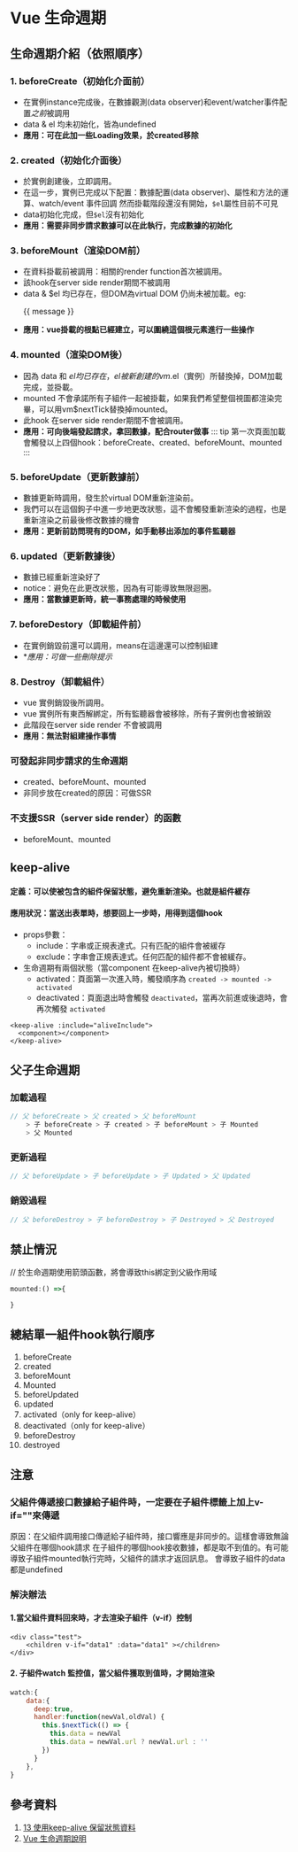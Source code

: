 # Vue 生命週期

## 生命週期介紹（依照順序）
### 1. beforeCreate（初始化介面前）
- 在實例instance完成後，在數據觀測(data observer)和event/watcher事件配置*之前*被調用
- data & el 均未初始化，皆為undefined
- **應用：可在此加一些Loading效果，於created移除**
    
### 2. created（初始化介面後）
- 於實例創建後，立即調用。
- 在這一步，實例已完成以下配置：數據配置(data observer)、屬性和方法的運算、watch/event 事件回調
    然而掛載階段還沒有開始，`$el`屬性目前不可見
- data初始化完成，但`$el`沒有初始化
- **應用：需要非同步請求數據可以在此執行，完成數據的初始化**
        
### 3. beforeMount（渲染DOM前）
- 在資料掛載前被調用：相關的render function首次被調用。
- 該hook在server side render期間不被調用
- data & $el 均已存在，但DOM為virtual DOM 仍尚未被加載。eg: <p> {{ message }} </p>
- **應用：vue掛載的根點已經建立，可以圍繞這個根元素進行一些操作**
  
### 4. mounted（渲染DOM後）
- 因為 data 和 $el 均已存在，el 被新創建的 vm.$el（實例）所替換掉，DOM加載完成，並掛載。
- mounted 不會承諾所有子組件一起被掛載，如果我們希望整個視圖都渲染完畢，可以用vm$nextTick替換掉mounted。
- 此hook 在server side render期間不會被調用。
- **應用：可向後端發起請求，拿回數據，配合router做事**
::: tip
第一次頁面加載會觸發以上四個hook：beforeCreate、created、beforeMount、mounted
:::
### 5. beforeUpdate（更新數據前）
- 數據更新時調用，發生於virtual DOM重新渲染前。
- 我們可以在這個鉤子中進一步地更改狀態，這不會觸發重新渲染的過程，也是重新渲染之前最後修改數據的機會
- **應用：更新前訪問現有的DOM，如手動移出添加的事件監聽器**

### 6. updated（更新數據後）
- 數據已經重新渲染好了
- notice：避免在此更改狀態，因為有可能導致無限迴圈。
- **應用：當數據更新時，統一事務處理的時候使用**

### 7. beforeDestory（卸載組件前）
- 在實例銷毀前還可以調用，means在這邊還可以控制組建
- **應用：可做一些刪除提示*

### 8. Destroy（卸載組件）
- vue 實例銷毀後所調用。
- vue 實例所有東西解綁定，所有監聽器會被移除，所有子實例也會被銷毀
- 此階段在server side render 不會被調用
- **應用：無法對組建操作事情**

### 可發起非同步請求的生命週期
- created、beforeMount、mounted
- 非同步放在created的原因：可做SSR

### 不支援SSR（server side render）的函數
- beforeMount、mounted

## keep-alive
#### 定義：可以使被包含的組件保留狀態，避免重新渲染。也就是組件緩存
#### 應用狀況：當送出表單時，想要回上一步時，用得到這個hook
- props參數：
    - include：字串或正規表達式。只有匹配的組件會被緩存
    - exclude：字串會正規表達式。任何匹配的組件都不會被緩存。
- 生命週期有兩個狀態（當component 在keep-alive內被切換時）
    - activated：頁面第一次進入時，觸發順序為 `created -> mounted -> activated`
    - deactivated：頁面退出時會觸發 `deactivated`，當再次前進或後退時，會再次觸發 `activated`
```vue
<keep-alive :include="aliveInclude">
  <component></component>
</keep-alive>
```

## 父子生命週期
### 加載過程
``` javascript
// 父 beforeCreate > 父 created > 父 beforeMount 
    > 子 beforeCreate > 子 created > 子 beforeMount > 子 Mounted
    > 父 Mounted
``` 

### 更新過程
```javascript
// 父 beforeUpdate > 子 beforeUpdate > 子 Updated > 父 Updated
```

### 銷毀過程
```javascript
// 父 beforeDestroy > 子 beforeDestroy > 子 Destroyed > 父 Destroyed
```

## 禁止情況
// 於生命週期使用箭頭函數，將會導致this綁定到父級作用域
```javascript
mounted:() =>{

}
```

## 總結單一組件hook執行順序
1. beforeCreate
2. created
3. beforeMount
4. Mounted
5. beforeUpdated
6. updated
7. activated（only for keep-alive）
8. deactivated（only for keep-alive）
9. beforeDestroy
10. destroyed

## 注意
### 父組件傳遞接口數據給子組件時，一定要在子組件標籤上加上v-if=""來傳遞
原因：在父組件調用接口傳遞給子組件時，接口響應是非同步的。這樣會導致無論父組件在哪個hook請求
在子組件的哪個hook接收數據，都是取不到值的。有可能導致子組件mounted執行完時，父組件的請求才返回訊息。
會導致子組件的data都是undefined

### 解決辦法
#### 1.當父組件資料回來時，才去渲染子組件（v-if）控制 
```vue
<div class="test">
    <children v-if="data1" :data="data1" ></children>
</div>
```
#### 2. 子組件watch 監控值，當父組件獲取到值時，才開始渲染
```javascript
watch:{
    data:{
      deep:true,
      handler:function(newVal,oldVal) {
        this.$nextTick(() => {
          this.data = newVal
          this.data = newVal.url ? newVal.url : ''
        })
      }
    },
}
```
## 參考資料
1. [13 使用keep-alive 保留狀態資料](https://dotblogs.com.tw/wasichris/2018/08/31/001757)
2. [Vue 生命週期說明](https://juejin.im/post/6844904024861327373)
